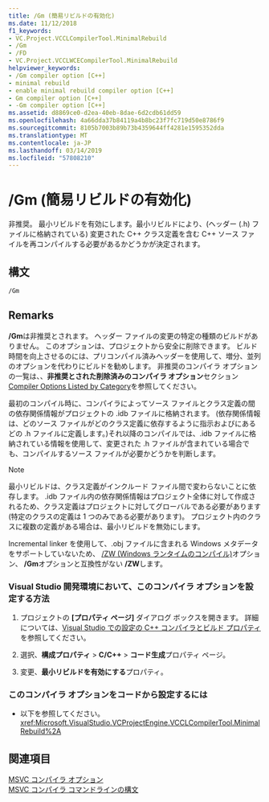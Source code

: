 ```yaml
---
title: /Gm (簡易リビルドの有効化)
ms.date: 11/12/2018
f1_keywords:
- VC.Project.VCCLCompilerTool.MinimalRebuild
- /Gm
- /FD
- VC.Project.VCCLWCECompilerTool.MinimalRebuild
helpviewer_keywords:
- /Gm compiler option [C++]
- minimal rebuild
- enable minimal rebuild compiler option [C++]
- Gm compiler option [C++]
- -Gm compiler option [C++]
ms.assetid: d8869ce0-d2ea-40eb-8dae-6d2cdb61dd59
ms.openlocfilehash: 4a66dda37b84119a4b8bc23f7fc719d50e8786f9
ms.sourcegitcommit: 8105b7003b89b73b4359644ff4281e1595352dda
ms.translationtype: MT
ms.contentlocale: ja-JP
ms.lasthandoff: 03/14/2019
ms.locfileid: "57808210"
---
```

# <a name="gm-enable-minimal-rebuild"></a>/Gm (簡易リビルドの有効化)

非推奨。 最小リビルドを有効にします。最小リビルドにより、(ヘッダー (.h) ファイルに格納されている) 変更された C++ クラス定義を含む C++ ソース ファイルを再コンパイルする必要があるかどうかが決定されます。

## <a name="syntax"></a>構文

```
/Gm
```

## <a name="remarks"></a>Remarks

**/Gm**は非推奨とされます。 ヘッダー ファイルの変更の特定の種類のビルドがありません。 このオプションは、プロジェクトから安全に削除できます。 ビルド時間を向上させるのには、プリコンパイル済みヘッダーを使用して、増分、並列のオプションを代わりにビルドを勧めします。 非推奨のコンパイラ オプションの一覧は、、**非推奨とされた削除済みのコンパイラ オプション**セクション[Compiler Options Listed by Category](compiler-options-listed-by-category.md)を参照してください。

最初のコンパイル時に、コンパイラによってソース ファイルとクラス定義の間の依存関係情報がプロジェクトの .idb ファイルに格納されます。 (依存関係情報は、どのソース ファイルがどのクラス定義に依存するように指示およびにあるどの .h ファイルに定義します。)それ以降のコンパイルでは、.idb ファイルに格納されている情報を使用して、変更された .h ファイルが含まれている場合でも、コンパイルするソース ファイルが必要かどうかを判断します。

> [!NOTE]
> 最小リビルドは、クラス定義がインクルード ファイル間で変わらないことに依存します。 .idb ファイル内の依存関係情報はプロジェクト全体に対して作成されるため、クラス定義はプロジェクトに対してグローバルである必要があります (特定のクラスの定義は 1 つのみである必要があります)。 プロジェクト内のクラスに複数の定義がある場合は、最小リビルドを無効にします。

Incremental linker を使用して、.obj ファイルに含まれる Windows メタデータをサポートしていないため、 [/ZW (Windows ランタイムのコンパイル)](zw-windows-runtime-compilation.md)オプション、 **/Gm**オプションと互換性がない **/ZW**します。

### <a name="to-set-this-compiler-option-in-the-visual-studio-development-environment"></a>Visual Studio 開発環境において、このコンパイラ オプションを設定する方法

1. プロジェクトの **[プロパティ ページ]** ダイアログ ボックスを開きます。 詳細については、[Visual Studio での設定の C++ コンパイラとビルド プロパティ](../working-with-project-properties.md)を参照してください。

1. 選択、**構成プロパティ** > **C/C++** > **コード生成**プロパティ ページ。

1. 変更、**最小リビルドを有効にする**プロパティ。

### <a name="to-set-this-compiler-option-programmatically"></a>このコンパイラ オプションをコードから設定するには

- 以下を参照してください。<xref:Microsoft.VisualStudio.VCProjectEngine.VCCLCompilerTool.MinimalRebuild%2A>

## <a name="see-also"></a>関連項目

[MSVC コンパイラ オプション](compiler-options.md)<br/>
[MSVC コンパイラ コマンドラインの構文](compiler-command-line-syntax.md)
